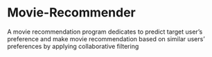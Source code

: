 # Movie-Recommender
A movie recommendation program dedicates to predict target user’s preference and make movie recommendation based on similar users’ preferences by applying collaborative filtering
